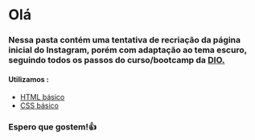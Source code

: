 <h1>Olá</h1>

<h3>Nessa pasta contém uma tentativa de recriação da página inicial do Instagram, porém com adaptação ao tema escuro, seguindo todos os passos do curso/bootcamp da <a href="https://digitalinnovation.one/" target="_blank">DIO.</a> </h3>

<h4>
    Utilizamos :
</h4>

<ul>
    <li><a href="https://www.w3schools.com/html/" target="_blank">HTML básico</a></li>
    <li><a href="https://developer.mozilla.org/pt-BR/docs/Web/CSS" target="_blank">CSS básico</a></li>
</ul>



<h3>Espero que gostem!👍</h3>





